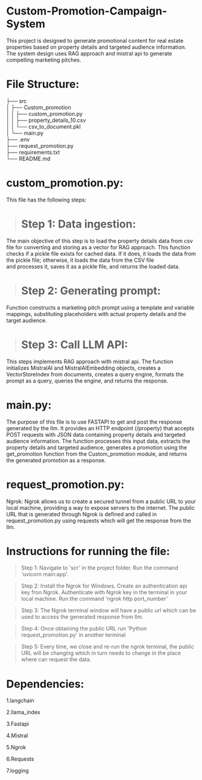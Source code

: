 # Custom-Promotion-Campaign-System

This project is designed to generate promotional content for real estate properties based on property details and targeted audience information.
The system design uses RAG approach and mistral api to generate compelling marketing pitches.

# File Structure:

  ├── src\
  │ ├── Custom_promotion\
  │ │ ├── custom_promotion.py\
  │ │ ├── property_details_10.csv\
  │ │ └── csv_to_document.pkl\
  │ └── main.py\
  ├── .env\
  ├── request_promotion.py\
  ├── requirements.txt\
  └── README.md

# custom_promotion.py:
  This file has the following steps:

> # Step 1: Data ingestion:
  The main objective of this step is to load the property details data from csv file for converting and storing as a vector for RAG approach.
  This function checks if a pickle file exists for cached data. If it does, it loads the data from the pickle file; otherwise, it loads the data from the CSV file     
  and processes it, saves it as a pickle file, and returns the loaded data.
  
> # Step 2: Generating prompt:
  Function constructs a marketing pitch prompt using a template and variable mappings, substituting placeholders with actual property details and the target audience.
  
> # Step 3: Call LLM API:
  This steps implements RAG approach with mistral api. The function initializes MistralAI and MistralAIEmbedding objects, creates a VectorStoreIndex from documents,            creates a query engine, formats the prompt as a query, queries the engine, and returns the response.

# main.py:
  The purpose of this file is to use FASTAPI to get and post the response generated by the llm. It provides an HTTP endpoint (/property) that accepts POST requests with JSON 
  data containing property details and targeted audience information. The function processes this input data, extracts the property details and targeted audience, generates 
  a promotion using the get_promotion function from the Custom_promotion module, and returns the generated promotion as a response.

# request_promotion.py:
  Ngrok: Ngrok allows us to create a secured tunnel from a public URL to your local machine, providing a way to expose servers to the internet. 
  The public URL that is generated through Ngrok is defined and called in request_promotion.py using requests which will get the response from the llm.

# Instructions for running the file:
> Step 1: Navigate to 'scr' in the project folder. Run the command 'uvicorn main:app'.

> Step 2: Install the Ngrok for Windows. Create an authentication api key fron Ngrok. Authenticate with Ngrok key in the terminal in your local machine. Run the command 'ngrok http port_number'

> Step 3: The Ngrok terminal window will have a public url which can be used to access the generated response from llm.

> Step 4: Once obtaining the public URL run 'Python request_promotion.py' in another terminal

> Step 5: Every time, we close and re-run the ngrok terminal, the public URL will be changing which in turn needs to change in the place where can request the data.

# Dependencies:
  1.langchain
  
  2.llama_index
  
  3.Fastapi
  
  4.Mistral

  5.Ngrok

  6.Requests
  
  7.logging

